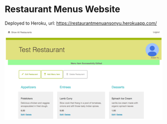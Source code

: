 # Restaurant Menus Website 

Deployed to Heroku, url: https://restaurantmenuansonyu.herokuapp.com/

![My image](item_catalog.png)

